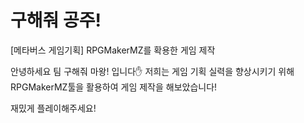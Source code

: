 # 구해줘 공주!
[메타버스 게임기획] RPGMakerMZ를 확용한 게임 제작

안녕하세요 팀 구해줘 마왕! 입니다✋
저희는 게임 기획 실력을 향상시키기 위해 RPGMakerMZ툴을 활용하여 게임 제작을 해보았습니다!

재밌게 플레이해주세요!
